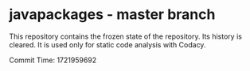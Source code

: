 # javapackages - master branch

This repository contains the frozen state of the repository.
Its history is cleared. It is used only for static code
analysis with Codacy.

Commit Time: 1721959692
